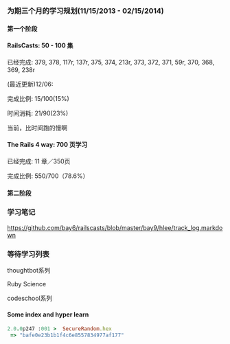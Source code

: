 ### 为期三个月的学习规划(11/15/2013 - 02/15/2014)



#### 第一个阶段

#### RailsCasts: 50 - 100 集

已经完成: 379, 378, 117r, 137r, 375, 374, 213r, 373, 372, 371, 59r, 370, 368, 369, 238r

(最近更新)12/06: 

完成比例: 15/100(15%)

时间消耗: 21/90(23%)

当前，比时间跑的慢啊

#### The Rails 4 way: 700 页学习

已经完成: 11 章／350页

完成比例: 550/700（78.6%）



#### 第二阶段









### 学习笔记

https://github.com/bay6/railscasts/blob/master/bay9/hlee/track_log.markdown



### 等待学习列表

thoughtbot系列

Ruby Science

codeschool系列



#### Some index and hyper learn


```ruby
2.0.0p247 :001 >  SecureRandom.hex
 => "bafe0e23b1b1f4c6e8557834977af177"
```
